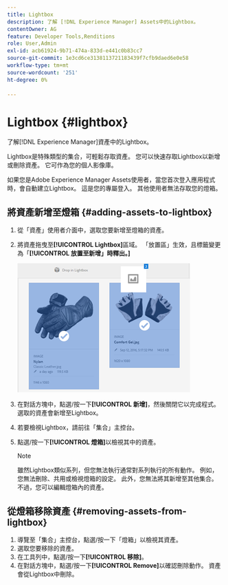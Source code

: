 ```yaml
---
title: Lightbox
description: 了解 [!DNL Experience Manager] Assets中的Lightbox。
contentOwner: AG
feature: Developer Tools,Renditions
role: User,Admin
exl-id: acb61924-9b71-474a-833d-e441c0b83cc7
source-git-commit: 1e3cd6ce3138113721183439f7cfb9daed6e0e58
workflow-type: tm+mt
source-wordcount: '251'
ht-degree: 0%

---
```


# Lightbox {#lightbox}

了解[!DNL Experience Manager]資產中的Lightbox。

Lightbox是特殊類型的集合，可輕鬆存取資產。 您可以快速存取Lightbox以新增或刪除資產。 它可作為您的個人影像庫。

如果您是Adobe Experience Manager Assets使用者，當您首次登入應用程式時，會自動建立Lightbox。 這是您的專屬登入。 其他使用者無法存取您的燈箱。

## 將資產新增至燈箱 {#adding-assets-to-lightbox}

1. 從「資產」使用者介面中，選取您要新增至燈箱的資產。
1. 將資產拖曳至&#x200B;**[!UICONTROL Lightbox]**&#x200B;區域。 「放置區」生效，且標籤變更為「**[!UICONTROL 放置至新增」時釋出。]**

   ![add_to_lightbox](assets/add_to_lightbox.png)

1. 在對話方塊中，點選/按一下&#x200B;**[!UICONTROL 新增]**，然後關閉它以完成程式。 選取的資產會新增至Lightbox。
1. 若要檢視Lightbox，請前往「集合」主控台。
1. 點選/按一下&#x200B;**[!UICONTROL 燈箱]**&#x200B;以檢視其中的資產。

   >[!NOTE]
   >
   >雖然Lightbox類似系列，但您無法執行通常對系列執行的所有動作。 例如，您無法刪除、共用或檢視燈箱的設定。 此外，您無法將其新增至其他集合。 不過，您可以編輯燈箱內的資產。

## 從燈箱移除資產 {#removing-assets-from-lightbox}

1. 導覽至「集合」主控台，點選/按一下「燈箱」以檢視其資產。
1. 選取您要移除的資產。
1. 在工具列中，點選/按一下&#x200B;**[!UICONTROL 移除]**。
1. 在對話方塊中，點選/按一下&#x200B;**[!UICONTROL Remove]**&#x200B;以確認刪除動作。 資產會從Lightbox中刪除。
